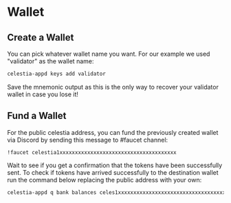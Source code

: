 # Wallet

## Create a Wallet

You can pick whatever wallet name you want.
For our example we used "validator" as the wallet name:

```sh
celestia-appd keys add validator
```

Save the mnemonic output as this is the only way to
recover your validator wallet in case you lose it!

## Fund a Wallet

For the public celestia address, you can fund the
previously created wallet via Discord by sending
this message to #faucet channel:

```text
!faucet celestia1xxxxxxxxxxxxxxxxxxxxxxxxxxxxxxxxxxxxxx
```

Wait to see if you get a confirmation that the
tokens have been successfully sent. To check if
tokens have arrived successfully to the destination
wallet run the command below replacing the public
address with your own:

```sh
celestia-appd q bank balances celes1xxxxxxxxxxxxxxxxxxxxxxxxxxxxxxxxxxxxxx
```
